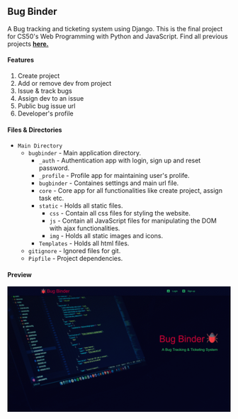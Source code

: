 ## Bug Binder

A Bug tracking and ticketing system using Django.
This is the final project for CS50's Web Programming with Python and JavaScript.
Find all previous projects <b>[here.](https://github.com/asifo1/cs50w)</b>

#### Features

1. Create project
2. Add or remove dev from project
3. Issue & track bugs
4. Assign dev to an issue
5. Public bug issue url
6. Developer's profile

#### Files & Directories

- `Main Directory`
  - `bugbinder` - Main application directory.
    - `_auth` - Authentication app with login, sign up and reset password.
    - `_profile` - Profile app for maintaining user's prolife.
    - `bugbinder` - Containes settings and main url file.
    - `core` - Core app for all functionalities like create project, assign task etc.
    - `static` - Holds all static files.
      - `css` - Contain all css files for styling the website.
      - `js` - Contain all JavaScript files for manipulating the DOM with ajax functionalities.
      - `img` - Holds all static images and icons.
    - `Templates` - Holds all html files.
  - `gitignore` - Ignored files for git.
  - `Pipfile` - Project dependencies.

#### Preview

![Preview](preview.gif)
